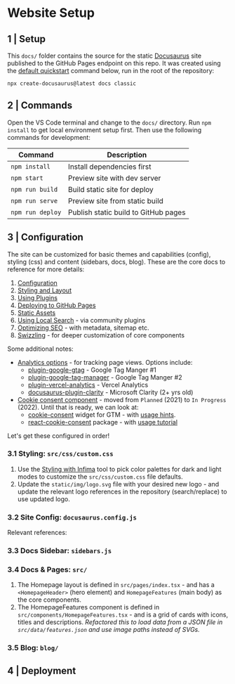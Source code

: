 # Website Setup

## 1 | Setup

This `docs/` folder contains the source for the static [Docusaurus](https://docusaurus.io/) site published to the GitHub Pages endpoint on this repo. It was created using the [default quickstart](https://docusaurus.io/docs) command below, run in the root of the repository:

```bash
npx create-docusaurus@latest docs classic
```

## 2 | Commands

Open the VS Code terminal and change to the `docs/` directory. Run `npm install` to get local environment setup first. Then use the following commands for development:


| Command | Description |
|---------|-------------|
| `npm install` | Install dependencies first |
| `npm start` | Preview site with dev server |
| `npm run build` | Build static site for deploy |
| `npm run serve` | Preview site from static build |
| `npm run deploy` | Publish static build to GitHub pages |

## 3 | Configuration
The site can be customized for basic themes and capabilities (config), styling (css) and content (sidebars, docs, blog). These are the core docs to reference for more details:

 1. [Configuration](https://docusaurus.io/docs/configuration)
 1. [Styling and Layout](https://docusaurus.io/docs/styling-layout)
 1. [Using Plugins]((https://docusaurus.io/docs/using-plugins))
 1. [Deploying to GitHub Pages](https://docusaurus.io/docs/deployment#deploying-to-github-pages)
 1. [Static Assets](https://docusaurus.io/docs/static-assets)
 1. [Using Local Search](https://docusaurus.io/docs/search#using-local-search) - via community plugins
 1. [Optimizing SEO](https://docusaurus.io/docs/seo) - with metadata, sitemap etc.
 1. [Swizzling](https://docusaurus.io/docs/swizzling) - for deeper customization of core components

Some additional notes:
 - [Analytics options](https://docusaurus.community/plugindirectory/?maintained=maintained&tags=analytics) - for tracking page views. Options include:
    - [plugin-google-gtag](https://docusaurus.io/docs/api/plugins/@docusaurus/plugin-google-gtag) - Google Tag Manger #1
    - [plugin-google-tag-manager](https://docusaurus.io/docs/api/plugins/@docusaurus/plugin-google-tag-manager) - Google Tag Manger #2
    - [plugin-vercel-analytics](https://docusaurus.io/docs/api/plugins/@docusaurus/plugin-vercel-analytics) - Vercel Analytics 
    - [docusaurus-plugin-clarity](https://github.com/PatelN123/docusaurus-plugin-clarity) - Microsoft Clarity (2+ yrs old)
 - [Cookie consent component](https://docusaurus.canny.io/feature-requests/p/cookie-consent-component) - moved from `Planned` (2021) to `In Progress` (2022). Until that is ready, we can look at:
    - [cookie-consent](https://github.com/68publishers/cookie-consent) widget for GTM - with [usage hints](https://docusaurus.canny.io/feature-requests/p/cookie-consent-component).
    - [react-cookie-consent](https://www.npmjs.com/package/react-cookie-consent) package - with [usage tutorial](https://medium.com/@fokke_79992/cookie-consent-and-docusaurus-932aaef27d61)

Let's get these configured in order!

### 3.1 Styling: `src/css/custom.css`

1. Use the [Styling with Infima](https://docusaurus.io/docs/styling-layout#styling-your-site-with-infima) tool to pick color palettes for dark and light modes to customize the `src/css/custom.css` file defaults.
1. Update the `static/img/logo.svg` file with your desired new logo - and update the relevant logo references in the repository (search/replace) to use updated logo.

### 3.2 Site Config: `docusaurus.config.js`

Relevant references:

### 3.3 Docs Sidebar: `sidebars.js`

### 3.4 Docs & Pages: `src/`

1. The Homepage layout is defined in `src/pages/index.tsx` - and has a `<HomepageHeader>` (hero element) and `HomepageFeatures` (main body) as the core components.
1. The HomepageFeatures component is defined in `src/components/HomepageFeatures.tsx` - and is a grid of cards with icons, titles and descriptions. _Refactored this to load data from a JSON file in `src/data/features.json` and use image paths instead of SVGs._

### 3.5 Blog: `blog/`


## 4 | Deployment


